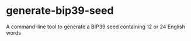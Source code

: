 # generate-bip39-seed
A command-line tool to generate a BIP39 seed containing 12 or 24 English words
